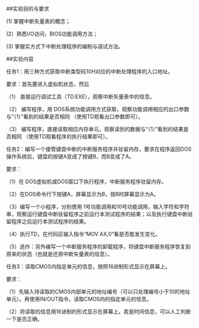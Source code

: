 ##实验目的与要求

(1) 掌握中断矢量表的概念；

(2）熟悉I/O访问，BIOS功能调用方法；

(3) 掌握实方式下中断处理程序的编制与调试方法。

##实验内容

任务1：用三种方式获取中断类型码10H对应的中断处理程序的入口地址。

要求：首先要进入虚拟机状态，然后

（1） 直接运行调试工具（TD.EXE），观察中断矢量表中的信息。

（2） 编写程序，用 DOS系统功能调用方式获取，观察功能调用相应的出口参数与“（1）”看到的结果是否相同 （使用TD观看出口参数即可）。

（3） 编写程序，直接读取相应内存单元，观察读到的数据与“（1）”看到的结果是否相同 （使用TD观看程序的执行结果即可）。

任务2：编写一个接管键盘中断的中断服务程序并驻留内存，要求在程序返回DOS操作系统后，键盘的按键A变成了按键B，而B变成了A。

要求：

（1）在 DOS虚拟机或DOS窗口下执行程序，中断服务程序驻留内存。

（2）在DOS命令行下按键A，屏幕显示为B，按B时屏幕显示为A。

（3）编写一个小程序，分别使用 1号功能调用和10号功能调用，输入字符和字符串，观察运行键盘中断驻留程序之前运行本测试程序的结果；以及执行键盘中断驻留程序之后运行本测试程序的结果。

（4）执行TD，在代码区输入指令“MOV AX,0”看是否能发生变化。

（5）选作：另外编写一个中断服务程序的卸载程序，将键盘中断服务程序恢复到原来的状态（也就是还原中断矢量表的信息）。

任务3：读取CMOS内指定单元的信息，按照16进制形式显示在屏幕上。

要求：

（1）先输入待读取的CMOS内部单元的地址编号（可以只处理编号小于10的地址单元）。再使用IN/OUT指令，读取CMOS内的指定单元的信息。

（2）将读取的信息用16进制的形式显示在屏幕上。若是时间信息，可以人工判断一下是否正确。
